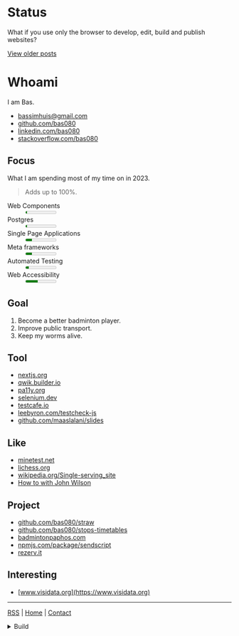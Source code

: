 # Status

What if you use only the browser to develop, edit, build and publish websites?


<a href="#Posts">View older posts</a>

# Whoami

I am Bas.

- [bassimhuis@gmail.com](mailto:bassimhuis@gmail.com)
- [github.com/bas080](https://github.com/bas080)
- [linkedin.com/bas080](https://www.linkedin.com/in/bas080)
- [stackoverflow.com/bas080](https://stackoverflow.com/users/989394/bas080)

## Focus

What I am spending most of my time on in 2023.

> Adds up to 100%.

<dl>

  <dt>Web Components</dt>
  <dd title="5/100">
    <meter max="100" value="5">5/100</meter>
  </dd>

  <dt>Postgres</dt>
  <dd title="5/100">
    <meter max="100" value="5">5/100</meter>
  </dd>

  <dt>Single Page Applications</dt>
  <dd title="20/100">
    <meter max="100" value="20">20/100</meter>
  </dd>

  <dt>Meta frameworks</dt>
  <dd title="20/100">
    <meter max="100" value="20">20/100</meter>
  </dd>

  <dt>Automated Testing</dt>
  <dd title="10/100">
    <meter max="100" value="10">10/100</meter>
  </dd>

  <dt>Web Accessibility</dt>
  <dd title="40/100">
    <meter max="100" value="40">40/100</meter>
  </dd>

</dl>

## Goal

1. Become a better badminton player.
2. Improve public transport.
3. Keep my worms alive.

## Tool

- [nextjs.org](https://nextjs.org)
- [qwik.builder.io](https://qwik.builder.io)
- [pa11y.org](https://pa11y.org)
- [selenium.dev](https://www.selenium.dev/selenium/docs/api/javascript/index.html)
- [testcafe.io](https://testcafe.io)
- [leebyron.com/testcheck-js](http://leebyron.com/testcheck-js/)
- [github.com/maaslalani/slides](https://github.com/maaslalani/slides)

## Like

- [minetest.net](https://www.minetest.net/)
- [lichess.org](https://lichess.org/)
- [wikipedia.org/Single-serving_site](https://en.wikipedia.org/wiki/Single-serving_site)
- [How to with John Wilson](https://www.imdb.com/title/tt10801534/)

## Project

- [github.com/bas080/straw](https://github.com/bas080/straw)
- [github.com/bas080/stops-timetables](https://github.com/bas080/stops-timetables)
- [badmintonpaphos.com](https://badmintonpaphos.com)
- [npmjs.com/package/sendscript](https://www.npmjs.com/package/sendscript)
- [rezerv.it](https://rezerv.it)

## Interesting

- [www.visidata.org](https://www.visidata.org)

---

[RSS](https://github.com/bas080/bas080.github.io/commits/master.atom) |
[Home](#) |
[Contact](#Whoami)

<details class="display-none">

<summary>
Build
</summary>

This file is created with `markatzea`, `pandoc` and `simplecss`.

```bash
test -n "$RECUR" || {

  echo '# Status'
  echo
  cat status.md
  echo
  echo
  echo '<a href="#Posts">View older posts</a>'
  echo

  RECUR=1 markatzea README.mz
} | tee README.md

LANG=en date -Ih

{
echo '<!doctype html>
<html lang="en">
<head>
  <title>bas080</title>
  <link rel="icon" href="data:image/svg+xml,&lt;svg xmlns=%22http://www.w3.org/2000/svg%22 viewBox=%220 0 100 100%22&gt;&lt;text y=%22.9em%22 font-size=%2290%22&gt;🍞&lt;/text&gt;&lt;/svg&gt;"/>
  <meta name="viewport" content="width=device-width, initial-scale=1.0">
  <meta http-equiv="X-UA-Compatible" content="IE=edge">
  <meta name="description" content="Greetings from your friendly and helpful neighborhood web dev.">

  <script>
    (function() {

      function wow(event) {
        var dialog = document.getElementsByTagName("dialog")[0]
        if (window.location.hash.startsWith("#Posts"))
          dialog.showModal()
        else
          dialog.close()
      }

      window.addEventListener("popstate", wow);
      window.addEventListener("DOMContentLoaded", wow);

    })();
  </script>

  <style>


    :root, ::backdrop {
        --bg: #fff;
        --accent-bg: #f5f7ff;
        --text: midnightblue;
        --text-light: #585858;
        --border: gainsboro;
        --accent: deeppink;
        --code: #d81b60;
        --preformatted: #444;
        --marked: #ffdd33;
        --disabled: #efefef;
    }

    @media (prefers-color-scheme: dark) {
      :root, ::backdrop {
          color-scheme: dark;
          --bg: #212121;
          --border: #444444;
          --accent-bg: #2b2b2b;
          --text: #dcdcdc;
          --text-light: #ababab;
          --accent: deepskyblue;
          --code: #f06292;
          --preformatted: #ccc;
          --disabled: #111;
      }
    }

    dt {
      margin-top: 1rem;
    }

    meter::-webkit-meter-optimum-value {
      background: var(--accent);
    }

    meter {
      width: calc(100% - 5vw);
      max-width: 512px;
    }

    a {
        text-decoration: none;
        color: var(--accent);
    }


    hr {
        margin: 2rem 0;
    }

    ul {
      list-style-type: square;
    }

    ul, ol {
      padding-left: 0;
      list-style-position: inside;
    }

    body {
      margin: 0 3vh;
      font-family: monospace;
      color: var(--text);
      background-color: var(--bg);
    }


    h2, h3 {
        font-weight: normal;
    }

    h1, h2, h3 {
      font-size: 1em;
      padding-top: 3vh;
      margin: 0;
    }

    h1 a, h2 a, h3 a {
      background-color: var(--text);
      color: var(--bg);
      padding: 0 1ex;
      display: inline;
    }

    a:hover {
      text-decoration: underline;
    }

    :focus {
      outline: 2px solid var(--text);
      outline-offset: 2px;
    }

    p, li {
      line-height: 1.625;
    }

    dialog {
        background-color: var(--bg);
        border: 1px solid var(--border);
    }

    .pull-right {
      float: right;
    }
    html:has(dialog[open]:modal) {
      overflow: hidden;
    }
    .display-none {
      display: none;
    }
    body {
      overflow-x: hidden;
    }

  </style>
</head>
<body>
<main>
'



echo '<dialog>'
echo '<a href="#" class="pull-right">Close</a>'

echo

echo '<h1>Posts</h1>'

{
  git log --pretty=format:"%H %as" status.md
  echo
} | while read -r hash datum; do
  echo "<h2 id='Posts/$datum'><a href='#Posts/$datum'>$datum</a></h2>"
  echo
  git show "$hash:./status.md"
  echo
done | pandoc

echo '</dialog>'

pandoc README.md

echo '<script>'

npx babel -f - --presets=@babel/preset-env <<< '(function () {
  for (const item of document.querySelectorAll("h1,h2,h3")) {

    if (item.children.length !== 0) continue
    // if (item.childNodes[0].nodeType !== item.TEXT_NODE) continue

    const id = item.innerText

    item.setAttribute("id", id)

    if (!id) return

    const anchor = document.createElement("a")

    anchor.setAttribute("href", `#${id}`)
    anchor.innerText = id

    item.innerText = ""
    item.appendChild(anchor)
  }
})();' | npx terser

echo '</script>'

echo '
</main>
</body>
</html>
'
} > index.html


```
```
2024-05-24T14+02:00
```
</details>

